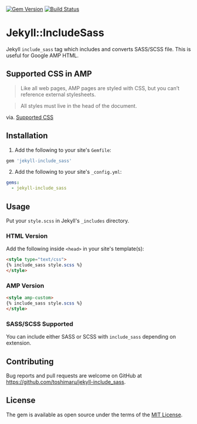[![Gem Version](https://badge.fury.io/rb/jekyll-include_sass.svg)](https://badge.fury.io/rb/jekyll-include_sass)
[![Build Status](https://travis-ci.org/toshimaru/jekyll-include_sass.svg)](https://travis-ci.org/toshimaru/jekyll-include_sass)

# Jekyll::IncludeSass

Jekyll `include_sass` tag which includes and converts SASS/SCSS file. This is useful for Google AMP HTML.

## Supported CSS in AMP

> Like all web pages, AMP pages are styled with CSS, but you can’t reference external stylesheets.

> All styles must live in the head of the document.

via. [Supported CSS](https://www.ampproject.org/docs/guides/responsive/style_pages.html)

## Installation

1. Add the following to your site's `Gemfile`:

  ```ruby
  gem 'jekyll-include_sass'
  ```

2. Add the following to your site's `_config.yml`:

  ```yml
  gems:
    - jekyll-include_sass
  ```

## Usage

Put your `style.scss` in Jekyll's `_includes` directory.

### HTML Version

Add the following inside `<head>` in your site's template(s):

```html
<style type="text/css">
{% include_sass style.scss %}
</style>
```

### AMP Version

```html
<style amp-custom>
{% include_sass style.scss %}
</style>
```

### SASS/SCSS Supported

You can include either SASS or SCSS with `include_sass` depending on extension.

## Contributing

Bug reports and pull requests are welcome on GitHub at https://github.com/toshimaru/jekyll-include_sass.

## License

The gem is available as open source under the terms of the [MIT License](http://opensource.org/licenses/MIT).
